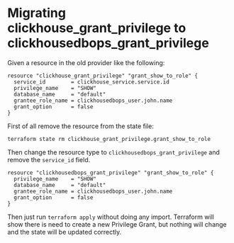 # Migrating clickhouse_grant_privilege to clickhousedbops_grant_privilege

Given a resource in the old provider like the following:

```
resource "clickhouse_grant_privilege" "grant_show_to_role" {
  service_id        = clickhouse_service.service.id
  privilege_name    = "SHOW"
  database_name     = "default"
  grantee_role_name = clickhousedbops_user.john.name
  grant_option      = false
}
```

First of all remove the resource from the state file:

```
terraform state rm clickhouse_grant_privilege.grant_show_to_role
```

Then change the resource type to `clickhousedbops_grant_privilege` and remove the `service_id` field.

```
resource "clickhousedbops_grant_privilege" "grant_show_to_role" {
  privilege_name    = "SHOW"
  database_name     = "default"
  grantee_role_name = clickhousedbops_user.john.name
  grant_option      = false
}
```

Then just run `terraform apply` without doing any import. Terraform will show there is need to create a new Privilege Grant,
but nothing will change and the state will be updated correctly.
